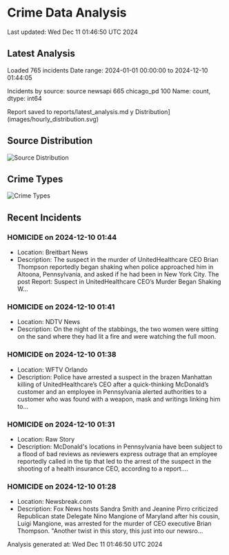 # Crime Data Analysis
Last updated: Wed Dec 11 01:46:50 UTC 2024

## Latest Analysis

Loaded 765 incidents
Date range: 2024-01-01 00:00:00 to 2024-12-10 01:44:05

Incidents by source:
source
newsapi       665
chicago_pd    100
Name: count, dtype: int64

Report saved to reports/latest_analysis.md
y Distribution](images/hourly_distribution.svg)

## Source Distribution
![Source Distribution](images/source_distribution.svg)

## Crime Types
![Crime Types](images/crime_types.svg)

## Recent Incidents

### HOMICIDE on 2024-12-10 01:44
- Location: Breitbart News
- Description: The suspect in the murder of UnitedHealthcare CEO Brian Thompson reportedly began shaking when police approached him in Altoona, Pennsylvania, and asked if he had been in New York City.
The post Report: Suspect in UnitedHealthcare CEO’s Murder Began Shaking W…


### HOMICIDE on 2024-12-10 01:41
- Location: NDTV News
- Description: On the night of the stabbings, the two women were sitting on the sand where they had lit a fire and were watching the full moon.


### HOMICIDE on 2024-12-10 01:38
- Location: WFTV Orlando
- Description: Police have arrested a suspect in the brazen Manhattan killing of UnitedHealthcare’s CEO after a quick-thinking McDonald’s customer and an employee in Pennsylvania alerted authorities to a customer who was found with a weapon, mask and writings linking him to…


### HOMICIDE on 2024-12-10 01:31
- Location: Raw Story
- Description: McDonald's locations in Pennsylvania have been subject to a flood of bad reviews as reviewers express outrage that an employee reportedly called in the tip that led to the arrest of the suspect in the shooting of a health insurance CEO, according to a report.…


### HOMICIDE on 2024-12-10 01:28
- Location: Newsbreak.com
- Description: Fox News hosts Sandra Smith and Jeanine Pirro criticized Republican state Delegate Nino Mangione of Maryland after his cousin, Luigi Mangione, was arrested for the murder of CEO executive Brian Thompson. "Another twist in this story, this just into our newsro…

Analysis generated at: Wed Dec 11 01:46:50 UTC 2024
